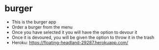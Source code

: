 # burger
* This is the burger app
* Order a burger from the menu
* Once you have selected it you will have the option to devour it
* Once it is devoured, you will be given the option to throw it in the trash
* Heroku:  https://floating-headland-29287.herokuapp.com/
